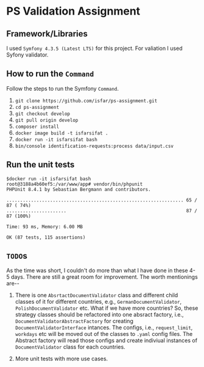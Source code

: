 # PS Validation Assignment

## Framework/Libraries

I used `Symfony 4.3.5 (Latest LTS)` for this project. For valiation I used Syfony validator.

## How to run the `Command`

Follow the steps to run the Symfony `Command`.
1. `git clone https://github.com/isfar/ps-assignment.git`
2. `cd ps-assignment`
3. `git checkout develop`
4. `git pull origin develop`
5. `composer install`
6. `docker image build -t isfarsifat .`
7. `docker run -it isfarsifat bash`
8. `bin/console identification-requests:process data/input.csv`

## Run the unit tests

```
$docker run -it isfarsifat bash 
root@3188a4b60ef5:/var/www/app# vendor/bin/phpunit
PHPUnit 8.4.1 by Sebastian Bergmann and contributors.

................................................................. 65 / 87 ( 74%)
......................                                            87 / 87 (100%)

Time: 93 ms, Memory: 6.00 MB

OK (87 tests, 115 assertions)

```

## `TODO`s

As the time was short, I couldn't do more than what I have done in these 4-5 days. There are still a great room for improvement. The worth mentionings are--

1. There is one `AbsrtactDocumentValidator` class and different child classes of it for different countries, e.g., `GermanDocumentValidator`, `PolishDocumentValidator` etc. What if we have more countries? So, these strategy classes should be refactored into one absract factory, i.e., `DocumentValidatorAbstractFactory` for creating `DocumentValidatorInterface` intances. The configs, i.e., `request_limit`, `workdays` etc will be moved out of the classes to `.yaml` config files. The Abstract factory will read those configs and create indiviual instances of `DocumentValidator` class for each countries.

2. More unit tests with more use cases.